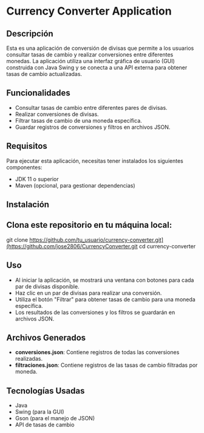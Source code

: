 # Currency Converter Application

## Descripción

Esta es una aplicación de conversión de divisas que permite a los usuarios consultar tasas de cambio y realizar conversiones entre diferentes monedas. La aplicación utiliza una interfaz gráfica de usuario (GUI) construida con Java Swing y se conecta a una API externa para obtener tasas de cambio actualizadas.

## Funcionalidades

- Consultar tasas de cambio entre diferentes pares de divisas.
- Realizar conversiones de divisas.
- Filtrar tasas de cambio de una moneda específica.
- Guardar registros de conversiones y filtros en archivos JSON.

## Requisitos

Para ejecutar esta aplicación, necesitas tener instalados los siguientes componentes:

- JDK 11 o superior
- Maven (opcional, para gestionar dependencias)

## Instalación

 ## Clona este repositorio en tu máquina local:

   git clone https://github.com/tu_usuario/currency-converter.git](https://github.com/jose2806/CurrencyConverter.git
   cd currency-converter
   
## Uso
- Al iniciar la aplicación, se mostrará una ventana con botones para cada par de divisas disponible.
- Haz clic en un par de divisas para realizar una conversión.
- Utiliza el botón "Filtrar" para obtener tasas de cambio para una moneda específica.
- Los resultados de las conversiones y los filtros se guardarán en archivos JSON.

## Archivos Generados
- **conversiones.json**: Contiene registros de todas las conversiones realizadas.
- **filtraciones.json**: Contiene registros de las tasas de cambio filtradas por moneda.

## Tecnologías Usadas
- Java
- Swing (para la GUI)
- Gson (para el manejo de JSON)
- API de tasas de cambio
